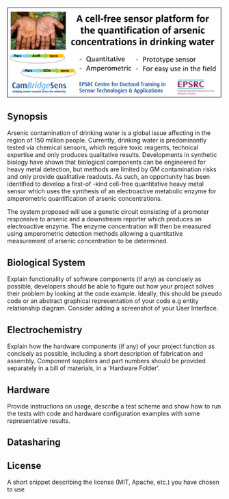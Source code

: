 ![alt text](https://github.com/BioMakers/01_A-cell-free-sensor-for-arsenic-in-drinking-water./blob/master/Banner.png)

## Synopsis

Arsenic contamination of drinking water is a global issue affecting in the region of 150 million people. Currently, drinking water is predominantly tested via chemical sensors, which require toxic reagents, technical expertise and only produces qualitative results.  Developments in synthetic biology have shown that biological components can be engineered for heavy metal detection, but methods are limited by GM contamination risks and only provide qualitative readouts.  As such, an opportunity has been identified to develop a first-of -kind cell-free quantitative heavy metal sensor which uses the synthesis of an electroactive metabolic enzyme for amperometric quantification of arsenic concentrations. 

The system proposed will use a genetic circuit consisting of a promoter responsive to arsenic and a downstream reporter which produces an electroactive enzyme. The enzyme concentration will then be measured using amperometric detection methods allowing a quantitative measurement of arsenic concentration to be determined.


## Biological System

Explain functionality of software components (if any) as concisely as possible, developers should be able to figure out how your project solves their problem by looking at the code example. Ideally, this should be pseudo code or an abstract graphical representation of your code e.g entity relationship diagram. Consider adding a screenshot of your User Interface.

## Electrochemistry

Explain how the hardware components (if any) of your project function as concisely as possible, including a short description of fabrication and assembly. Component suppliers and part numbers should be provided separately in a bill of materials, in a 'Hardware Folder'.

## Hardware

Provide instructions on usage, describe a test scheme and show how to run the tests with code and hardware configuration examples with some representative results.

## Datasharing


## License

A short snippet describing the license (MIT, Apache, etc.) you have chosen to use
